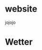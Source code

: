 # website
jojojo

<h1> Wetter </h1>

<p id="weather_text"></p>

<script>
  console.log("Hello world");
  
  var weather_p = document.getElementById("weather_text");
  
  var weather_data;
  
  function getWether(){  
    var t = "Wetter in " + weather_p.name + " : " + weather_p.weather[0].description;
    console.log(t);
    weather_p.innerHTML =  t;
  }
  
  fetch('https://api.openweathermap.org/data/2.5/weather?lat=51.481846&lon=7.216236&appid=d1ffef114ff90bd71199fb1b8d279642')
  .then(response => {
    return response.json();
  })
  .then(users => {
    console.log(users);
    weather_data = users;
    getWether();
  });
   
  
  console.log("pass");
</script>
